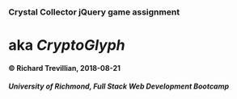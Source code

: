 ### Crystal Collector jQuery game assignment
# aka _CryptoGlyph_
#### © Richard Trevillian, 2018-08-21
##### University of Richmond, Full Stack Web Development Bootcamp
